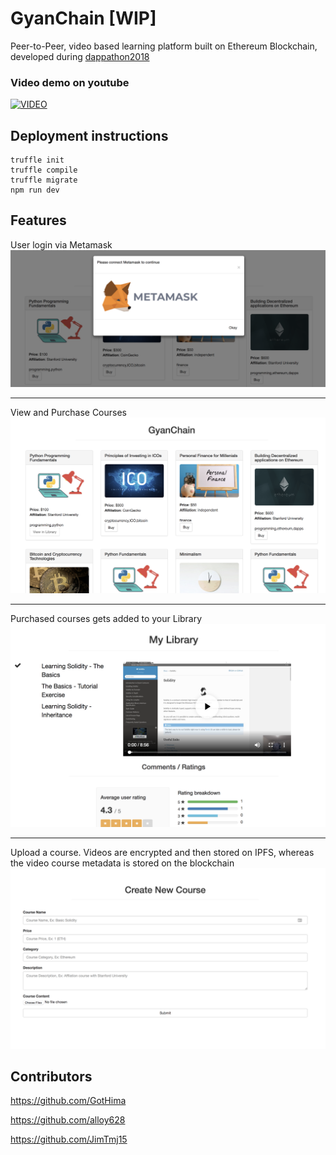 # GyanChain [WIP]

Peer-to-Peer, video based learning platform built on Ethereum Blockchain, developed during [dappathon2018](https://www.coingecko.com/en/events/dappathon-tour-kl)

### Video demo on youtube
[![VIDEO](https://img.youtube.com/vi/IJKp9xt1mDE/0.jpg)](https://www.youtube.com/watch?v=IJKp9xt1mDE)

## Deployment instructions
```
truffle init
truffle compile
truffle migrate
npm run dev
```

## Features

User login via Metamask
![desc1](https://raw.githubusercontent.com/sauravtom/dappathon/master/temp%20contracts/0.png "Desc 1")
***

View and Purchase Courses
![desc2](https://raw.githubusercontent.com/sauravtom/dappathon/master/temp%20contracts/1.png "Desc 2")
***

Purchased courses gets added to your Library
![desc3](https://raw.githubusercontent.com/sauravtom/dappathon/master/temp%20contracts/2.png "Desc 3")
***

Upload a course. Videos are encrypted and then stored on IPFS, whereas the video course metadata is stored on the blockchain
![desc4](https://raw.githubusercontent.com/sauravtom/dappathon/master/temp%20contracts/3.png "Desc 4")

## Contributors
https://github.com/GotHima

https://github.com/alloy628

https://github.com/JimTmj15


